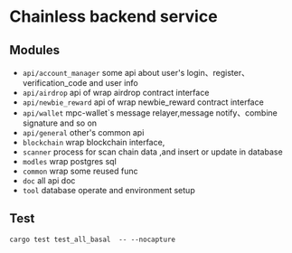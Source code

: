# Chainless backend service

Modules
----------------------
- `api/account_manager`    some api  about user's login、register、verification_code and user info
- `api/airdrop`            api of wrap airdrop contract interface
- `api/newbie_reward`      api of wrap newbie_reward contract interface
- `api/wallet`             mpc-wallet`s message relayer,message notify、combine signature and so on
- `api/general`            other's common api
- `blockchain`             wrap blockchain interface,
- `scanner`                process for scan chain data ,and insert or update in database
- `modles`                 wrap postgres sql
- `common`                 wrap some reused func
- `doc`                    all api doc
- `tool`                   database operate and environment setup


Test
-----------
```
cargo test test_all_basal  -- --nocapture
```
